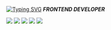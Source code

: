 [![Typing SVG](https://readme-typing-svg.herokuapp.com?font=Satisfy&size=30&color=BF91F3&background=FFFFFF00&center=true&vCenter=true&lines=Hi+there!+I%60m+Julia;Welcome+to+my+GitHub)](https://git.io/typing-svg)
***FRONTEND DEVELOPER***

![](https://github-profile-summary-cards.vercel.app/api/cards/profile-details?username=jfilya&theme=tokyonight)
![](https://github-profile-summary-cards.vercel.app/api/cards/most-commit-language?username=jfilya&theme=tokyonight)
![](https://github-profile-summary-cards.vercel.app/api/cards/repos-per-language?username=jfilya&theme=tokyonight)
![](https://github-profile-summary-cards.vercel.app/api/cards/stats?username=jfilya&theme=tokyonight)
![](https://github-profile-summary-cards.vercel.app/api/cards/productive-time?username=jfilya&theme=tokyonight)

